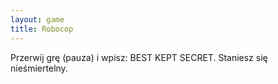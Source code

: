 ```yaml
---
layout: game
title: Robocop
---
```


Przerwij grę (pauza) i wpisz: BEST KEPT SECRET. Staniesz się 
nieśmiertelny.
